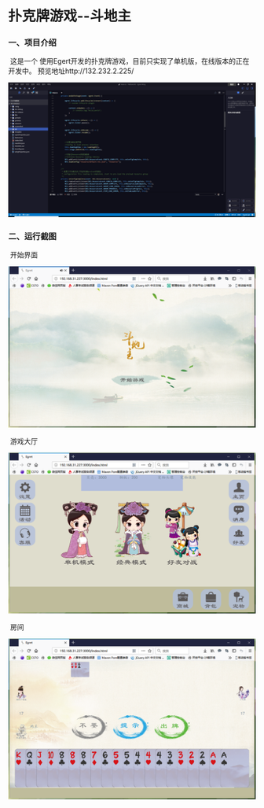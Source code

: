 # 扑克牌游戏--斗地主

###  一、项目介绍

​	这是一个	使用Egert开发的扑克牌游戏，目前只实现了单机版，在线版本的正在开发中。
预览地址http://132.232.2.225/

![006](./screenshot/006.png)

### 二、运行截图

​	开始界面

![001](./screenshot/001.png)



​	游戏大厅

![002](./screenshot/002.png)



​	房间

![005](./screenshot/005.png)
